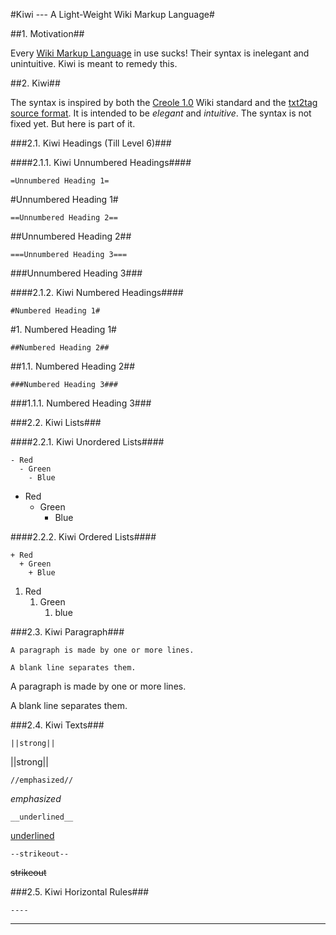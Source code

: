 #Kiwi --- A Light-Weight Wiki Markup Language#

##1. Motivation##

Every [Wiki Markup Language](http://c2.com/cgi/wiki?WikiMarkupLanguage) in use
sucks!  Their syntax is inelegant and unintuitive.  Kiwi is meant to remedy
this.

##2. Kiwi##

The syntax is inspired by both the [Creole
1.0](http://www.wikicreole.org/wiki/Creole1.0) Wiki standard and the [txt2tag
source format](http://txt2tags.org/manpage.html#markup).  It is intended to be
*elegant* and *intuitive*.  The syntax is not fixed yet.  But here is part of
it.

###2.1. Kiwi Headings (Till Level 6)###

####2.1.1. Kiwi Unnumbered Headings####

    =Unnumbered Heading 1=
#Unnumbered Heading 1#

    ==Unnumbered Heading 2==
##Unnumbered Heading 2##

    ===Unnumbered Heading 3===
###Unnumbered Heading 3###

####2.1.2. Kiwi Numbered Headings####

    #Numbered Heading 1#
#1. Numbered Heading 1#

    ##Numbered Heading 2##
##1.1. Numbered Heading 2##

    ###Numbered Heading 3###
###1.1.1. Numbered Heading 3###

###2.2. Kiwi Lists###

####2.2.1. Kiwi Unordered Lists####

    - Red
      - Green
        - Blue

* Red
   * Green
      * Blue

####2.2.2. Kiwi Ordered Lists####

    + Red
      + Green
        + Blue

1. Red
   1. Green
      1. blue

###2.3. Kiwi Paragraph###

    A paragraph is made by one or more lines.

    A blank line separates them.

A paragraph is made by one or more lines.

A blank line separates them.

###2.4. Kiwi Texts###

    ||strong||
||strong||

    //emphasized//
*emphasized*

    __underlined__
<u>underlined</u>

    --strikeout--
<strike>strikeout</strike>

###2.5. Kiwi Horizontal Rules###

    ----
----

